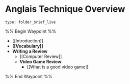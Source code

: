 # Anglais Technique Overview
 
```ccard
type: folder_brief_live
```
 
%% Begin Waypoint %%
- [[Introduction]]
- **[[Vocabulary]]**
- **Writing a Review**
	- [[Computer Review]]
	- **Video Game Review**
		- [[What is a good video game]]

%% End Waypoint %%